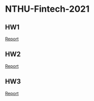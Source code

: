 # NTHU-Fintech-2021

## HW1

[Report](/Fintech_HW1/Readme.md)

## HW2

[Report](/Fintech_HW2/README.md)

## HW3

[Report](/Fintech_HW3/Readme.md)
